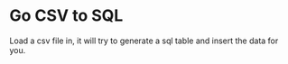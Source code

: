 # Go CSV to SQL

Load a csv file in, it will try to generate a sql table and insert the data for you.